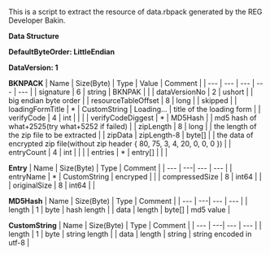 This is a script to extract the resource of data.rbpack generated by the REG Developer Bakin.

**Data Structure**

**DefaultByteOrder: LittleEndian**

**DataVersion: 1**

**BKNPACK**
| Name | Size(Byte) | Type | Value | Comment |
| --- | --- | --- | --- | --- |
| signature | 6 | string | BKNPAK |  |
| dataVersionNo | 2 | ushort |  | big endian byte order |
| resourceTableOffset | 8 | long |  | skipped |
| loadingFormTitle | * | CustomString | Loading... | title of the loading form |
| verifyCode | 4 | int |  |  |
| verifyCodeDiggest | * | MD5Hash | | md5 hash of what+2525(try what+5252 if failed) |
| zipLength | 8 | long |  | the length of the zip file to be extracted |
| zipData | zipLength-8 | byte[] |  | the data of encrypted zip file(without zip header { 80, 75, 3, 4, 20, 0, 0, 0 }) |
| entryCount | 4 | int |  |  |
| entries | * | entry[] |  |  |

**Entry**
| Name | Size(Byte) | Type | Comment |
| --- | ---| --- | --- |
| entryName | * | CustomString | encryped |  |
| compressedSize | 8 | int64 |  |
| originalSize | 8 | int64 |  |

**MD5Hash**
| Name | Size(Byte) | Type | Comment |
| --- | ---| --- | --- |
| length | 1 | byte | hash length |
| data | length | byte[] | md5 value |


**CustomString**
| Name | Size(Byte) | Type | Comment |
| --- | ---| --- | --- |
| length | 1 | byte | string length |
| data | length | string | string encoded in utf-8 |

